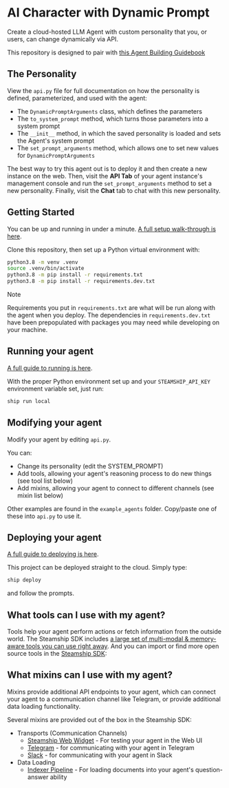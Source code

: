 # AI Character with Dynamic Prompt

Create a cloud-hosted LLM Agent with custom personality that you, or users, can change dynamically via API.

This repository is designed to pair with [this Agent Building Guidebook](https://docs.steamship.com/agent-guidebook)

## The Personality

View the `api.py` file for full documentation on how the personality is defined, parameterized, and used with the agent:

* The `DynamicPromptArguments` class, which defines the parameters
* The `to_system_prompt` method, which turns those parameters into a system prompt
* The `__init__` method, in which the saved personality is loaded and sets the Agent's system prompt
* The `set_prompt_arguments` method, which allows one to set new values for `DynamicPromptArguments`

The best way to try this agent out is to deploy it and then create a new instance on the web. Then, visit the 
**API Tab** of your agent instance's management console and run the `set_prompt_arguments` method to set a new
personality. Finally, visit the **Chat** tab to chat with this new personality.

## Getting Started

You can be up and running in under a minute. [A full setup walk-through is here](https://docs.steamship.com/agent-guidebook/core-concepts/project-layout).

Clone this repository, then set up a Python virtual environment with:

```bash
python3.8 -m venv .venv
source .venv/bin/activate
python3.8 -m pip install -r requirements.txt
python3.8 -m pip install -r requirements.dev.txt
```

> [!NOTE]
> Requirements you put in `requirements.txt` are what will be run along with the agent when you deploy. The dependencies
> in `requirements.dev.txt` have been prepopulated with packages you may need while developing on your machine.

## Running your agent

[A full guide to running is here](https://docs.steamship.com/agent-guidebook/getting-started/run-your-agent).

With the proper Python environment set up and your `STEAMSHIP_API_KEY` environment variable set, just run:

```bash
ship run local
```

## Modifying your agent

Modify your agent by editing `api.py`. 

You can:

- Change its personality (edit the SYSTEM_PROMPT)
- Add tools, allowing your agent's reasoning process to do new things (see tool list below)
- Add mixins, allowing your agent to connect to different channels (see mixin list below)

Other examples are found in the `example_agents` folder. Copy/paste one of these into `api.py` to use it.

## Deploying your agent

[A full guide to deploying is here](https://docs.steamship.com/agent-guidebook/getting-started/deploy-your-agent).

This project can be deployed straight to the cloud. Simply type:

```bash
ship deploy
```

and follow the prompts.

## What tools can I use with my agent?

Tools help your agent perform actions or fetch information from the outside world. 
The Steamship SDK includes [a large set of multi-modal & memory-aware tools you can use right away](https://docs.steamship.com/agent-guidebook/core-concepts/tools).
And you can import or find more open source tools in the [Steamship SDK](https://github.com/steamship-core/python-client):

## What mixins can I use with my agent?

Mixins provide additional API endpoints to your agent, which can connect your agent to a communication channel like Telegram, or provide additional data loading functionality.

Several mixins are provided out of the box in the Steamship SDK:

* Transports (Communication Channels)
  * [Steamship Web Widget](https://github.com/steamship-core/python-client/blob/main/src/steamship/agents/mixins/transports/steamship_widget.py) - For testing your agent in the Web UI
  * [Telegram](https://github.com/steamship-core/python-client/blob/main/src/steamship/agents/mixins/transports/telegram.py) - for communicating with your agent in Telegram
  * [Slack](https://github.com/steamship-core/python-client/blob/main/src/steamship/agents/mixins/transports/slack.py) - for communicating with your agent in Slack
* Data Loading
  * [Indexer Pipeline](https://github.com/steamship-core/python-client/blob/main/src/steamship/invocable/mixins/indexer_pipeline_mixin.py) - For loading documents into your agent's question-answer ability